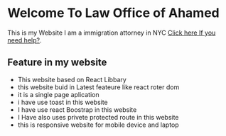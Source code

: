 # Welcome To Law Office of Ahamed

This is my Website I am a  immigration attorney  in NYC [Click  here If you need help?](https://ahamed-law-office.web.app/).

## Feature in my website

* This website based on React Libbary
* this website buid in Latest feateure like react roter dom
* it is a single page aplication
* i have use toast in this website
* I have use react Boostrap in this website
* I Have also uses privete protected route in this website
* this is responsive website for mobile device and laptop
